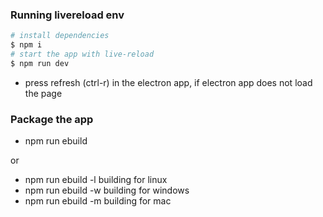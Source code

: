 
### Running livereload env
```bash
# install dependencies
$ npm i
# start the app with live-reload
$ npm run dev
```
* press refresh (ctrl-r) in the electron app, if electron app does not load the page

### Package the app
* npm run ebuild

or 

* npm run ebuild -l building for linux
* npm run ebuild -w building for windows
* npm run ebuild -m building for mac




